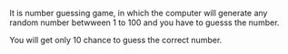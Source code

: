 It is number guessing game, in which the computer will generate any random number betwween 1 to 100 and you have to guesss the number.

You will get only 10 chance to guess the correct number.
